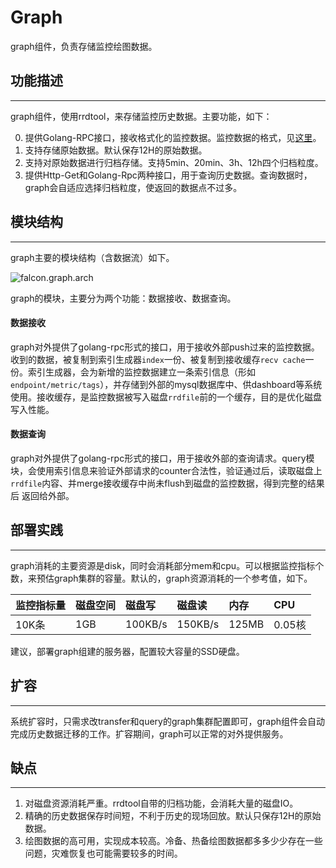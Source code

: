 # Graph

graph组件，负责存储监控绘图数据。

## 功能描述
----
graph组件，使用rrdtool，来存储监控历史数据。主要功能，如下：

0. 提供Golang-RPC接口，接收格式化的监控数据。监控数据的格式，见[这里](http://blog.niean.name/2015/08/06/falcon-intro/#数据模型)。
1. 支持存储原始数据。默认保存12H的原始数据。
2. 支持对原始数据进行归档存储。支持5min、20min、3h、12h四个归档粒度。
3. 提供Http-Get和Golang-Rpc两种接口，用于查询历史数据。查询数据时，graph会自适应选择归档粒度，使返回的数据点不过多。


## 模块结构
----
graph主要的模块结构（含数据流）如下。

![falcon.graph.arch](https://raw.githubusercontent.com/niean/niean.common.store/master/images/mohneesh9797-puresoftware/graph/graph.arch.png)

graph的模块，主要分为两个功能：数据接收、数据查询。

#### 数据接收

graph对外提供了golang-rpc形式的接口，用于接收外部push过来的监控数据。收到的数据，被复制到索引生成器`index`一份、被复制到接收缓存`recv cache`一份。索引生成器，会为新增的监控数据建立一条索引信息（形如`endpoint/metric/tags`），并存储到外部的mysql数据库中、供dashboard等系统使用。接收缓存，是监控数据被写入磁盘`rrdfile`前的一个缓存，目的是优化磁盘写入性能。

#### 数据查询
graph对外提供了golang-rpc形式的接口，用于接收外部的查询请求。query模块，会使用索引信息来验证外部请求的counter合法性，验证通过后，读取磁盘上`rrdfile`内容、并merge接收缓存中尚未flush到磁盘的监控数据，得到完整的结果后 返回给外部。


## 部署实践
----

graph消耗的主要资源是disk，同时会消耗部分mem和cpu。可以根据监控指标个数，来预估graph集群的容量。默认的，graph资源消耗的一个参考值，如下。

|监控指标量|磁盘空间|磁盘写|磁盘读|内存|CPU|
|:----|:----|:----|:----|:----|:----|
|10K条|1GB|100KB/s|150KB/s|125MB|0.05核|

建议，部署graph组建的服务器，配置较大容量的SSD硬盘。


## 扩容
----
系统扩容时，只需求改transfer和query的graph集群配置即可，graph组件会自动完成历史数据迁移的工作。扩容期间，graph可以正常的对外提供服务。


## 缺点
----

1. 对磁盘资源消耗严重。rrdtool自带的归档功能，会消耗大量的磁盘IO。
2. 精确的历史数据保存时间短，不利于历史的现场回放。默认只保存12H的原始数据。
3. 绘图数据的高可用，实现成本较高。冷备、热备绘图数据都多多少少存在一些问题，灾难恢复也可能需要较多的时间。


